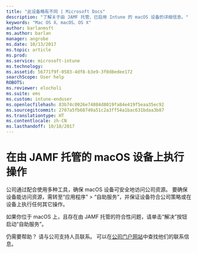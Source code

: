 ```yaml
---
title: "此设备略有不同 | Microsoft Docs"
description: "了解关于由 JAMF 托管、已启用 Intune 的 macOS 设备的详细信息。"
keywords: "Mac OS X、macOS、OS X"
author: barlanmsft
ms.author: barlan
manager: angrobe
ms.date: 10/13/2017
ms.topic: article
ms.prod: 
ms.service: microsoft-intune
ms.technology: 
ms.assetid: 56771f9f-0583-4df8-b3e9-3f0d8edee172
searchScope: User help
ROBOTS: 
ms.reviewer: elocholi
ms.suite: ems
ms.custom: intune-enduser
ms.openlocfilehash: 83b74c0026e74084d8019fa84e419f5eaa35ec92
ms.sourcegitcommit: 2707a5fb68749a51c2a3ff54a1bac631bdaa3b87
ms.translationtype: HT
ms.contentlocale: zh-CN
ms.lasthandoff: 10/18/2017
---
```

# <a name="performing-actions-on-a-macos-device-managed-by-jamf"></a>在由 JAMF 托管的 macOS 设备上执行操作

公司通过配合使用多种工具，确保 macOS 设备可安全地访问公司资源。 要确保设备能访问资源，需转至“应用程序” > “自助服务”，并保证设备符合公司策略或在设备上执行任何其它操作。

如果你位于 macOS 上，且存在由 JAMF 托管的符合性问题，请单击“解决”按钮启动“自助服务”。

仍需要帮助？ 请与公司支持人员联系。 可以在[公司门户网站](https://portal.manage.microsoft.com)中查找他们的联系信息。
